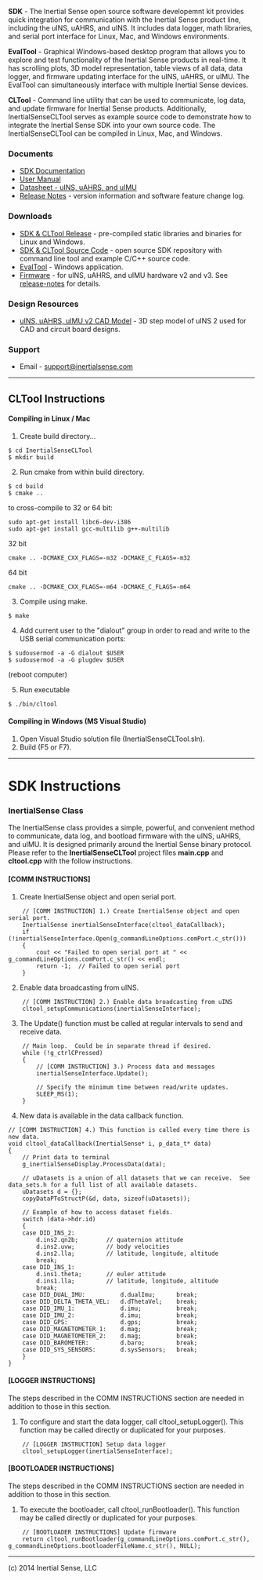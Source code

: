 **SDK** - The Inertial Sense open source software developemnt kit provides quick integration for communication with the Inertial Sense product line, including the uINS, uAHRS, and uINS.  It includes data logger, math libraries, and serial port interface for Linux, Mac, and Windows environments.   

**EvalTool** - Graphical Windows-based desktop program that allows you to explore and test functionality of the Inertial Sense products in real-time.  It has scrolling plots, 3D model representation, table views of all data, data logger, and firmware updating interface for the uINS, uAHRS, or uIMU. The EvalTool can simultaneously interface with multiple Inertial Sense devices.

**CLTool** - Command line utility that can be used to communicate, log data, and update firmware for Inertial Sense products.  Additionally, InertialSenseCLTool serves as example source code to demonstrate how to integrate the Inertial Sense SDK into your own source code.  The InertialSenseCLTool can be compiled in Linux, Mac, and Windows. 

### Documents

 * [SDK Documentation](http://docs.inertialsense.com/html/index.html)
 * [User Manual](https://inertialsense.com/download/uins-datasheet/)
 * [Datasheet - uINS, uAHRS, and uIMU](https://inertialsense.com/download/uins-datasheet/)
 * [Release Notes](https://inertialsense.com/download/release-notes) - version information and software feature change log.

### Downloads

 * [SDK & CLTool Release](https://github.com/inertialsense/InertialSenseSDK/releases) - pre-compiled static libraries and binaries for Linux and Windows.
 * [SDK & CLTool Source Code](https://github.com/inertialsense/InertialSenseSDK) - open source SDK repository with command line tool and example C/C++ source code.
 * [EvalTool](https://inertialsense.com/download/eval-tool-installer/) - Windows application.
 * [Firmware](https://inertialsense.com/download/eval-tool-installer/) - for uINS, uAHRS, and uIMU hardware v2 and v3.  See [release-notes](https://inertialsense.com/download/release-notes) for details.

### Design Resources

 * [uINS, uAHRS, uIMU v2 CAD Model](https://inertialsense.com/download/eval-tool-installer/) - 3D step model of uINS 2 used for CAD and circuit board designs.

### Support

 * Email - support@inertialsense.com

************************************************
## CLTool Instructions

#### Compiling in Linux / Mac
1. Create build directory...
~~~~~~~~~~~~~{.c}
$ cd InertialSenseCLTool
$ mkdir build
~~~~~~~~~~~~~

2. Run cmake from within build directory.
~~~~~~~~~~~~~{.c}
$ cd build
$ cmake ..
~~~~~~~~~~~~~
to cross-compile to 32 or 64 bit:
~~~~~~~~~~~~~{.c}
sudo apt-get install libc6-dev-i386
sudo apt-get install gcc-multilib g++-multilib
~~~~~~~~~~~~~
32 bit
~~~~~~~~~~~~~{.c}
cmake .. -DCMAKE_CXX_FLAGS=-m32 -DCMAKE_C_FLAGS=-m32
~~~~~~~~~~~~~
64 bit
~~~~~~~~~~~~~{.c}
cmake .. -DCMAKE_CXX_FLAGS=-m64 -DCMAKE_C_FLAGS=-m64
~~~~~~~~~~~~~

3. Compile using make.
~~~~~~~~~~~~~{.c}
$ make
~~~~~~~~~~~~~

4. Add current user to the "dialout" group in order to read and write to the USB serial communication ports:
~~~~~~~~~~~~~{.c}
$ sudousermod -a -G dialout $USER
$ sudousermod -a -G plugdev $USER
~~~~~~~~~~~~~
(reboot computer)

5. Run executable
~~~~~~~~~~~~~{.c}
$ ./bin/cltool
~~~~~~~~~~~~~

#### Compiling in Windows (MS Visual Studio)
1. Open Visual Studio solution file (InertialSenseCLTool.sln).
2. Build (F5 or F7).


************************************************
# SDK Instructions

### InertialSense Class
The InertialSense class provides a simple, powerful, and convenient method to communicate, data log, and bootload firmware with the uINS, uAHRS, and uIMU.  It is designed primarily around the Inertial Sense binary protocol.  Please refer to the **InertialSenseCLTool** project files **main.cpp** and **cltool.cpp** with the follow instructions.

#### [COMM INSTRUCTIONS]
1. Create InertialSense object and open serial port.
~~~~~~~~~~~~~{.c}
	// [COMM INSTRUCTION] 1.) Create InertialSense object and open serial port. 
	InertialSense inertialSenseInterface(cltool_dataCallback);
	if (!inertialSenseInterface.Open(g_commandLineOptions.comPort.c_str()))
	{	
		cout << "Failed to open serial port at " << g_commandLineOptions.comPort.c_str() << endl;
		return -1;	// Failed to open serial port
	}
~~~~~~~~~~~~~
2. Enable data broadcasting from uINS.
~~~~~~~~~~~~~{.c}
	// [COMM INSTRUCTION] 2.) Enable data broadcasting from uINS
	cltool_setupCommunications(inertialSenseInterface);
~~~~~~~~~~~~~
3. The Update() function must be called at regular intervals to send and receive data. 
~~~~~~~~~~~~~{.c}
	// Main loop.  Could be in separate thread if desired.
	while (!g_ctrlCPressed)
	{
		// [COMM INSTRUCTION] 3.) Process data and messages
		inertialSenseInterface.Update();

		// Specify the minimum time between read/write updates.
		SLEEP_MS(1);
	}
~~~~~~~~~~~~~
4. New data is available in the data callback function.
~~~~~~~~~~~~~{.c}
// [COMM INSTRUCTION] 4.) This function is called every time there is new data.
void cltool_dataCallback(InertialSense* i, p_data_t* data)
{
	// Print data to terminal
	g_inertialSenseDisplay.ProcessData(data);

	// uDatasets is a union of all datasets that we can receive.  See data_sets.h for a full list of all available datasets. 
	uDatasets d = {};
	copyDataPToStructP(&d, data, sizeof(uDatasets));

	// Example of how to access dataset fields.
	switch (data->hdr.id)
	{
	case DID_INS_2:		   
		d.ins2.qn2b;		// quaternion attitude 
		d.ins2.uvw;			// body velocities
		d.ins2.lla;			// latitude, longitude, altitude
		break;
	case DID_INS_1:             
		d.ins1.theta;		// euler attitude
		d.ins1.lla;			// latitude, longitude, altitude
		break;
	case DID_DUAL_IMU:          d.dualImu;      break;
	case DID_DELTA_THETA_VEL:   d.dThetaVel;    break;
	case DID_IMU_1:             d.imu;          break;
	case DID_IMU_2:             d.imu;          break;
	case DID_GPS:               d.gps;          break;
	case DID_MAGNETOMETER_1:    d.mag;          break;
	case DID_MAGNETOMETER_2:    d.mag;          break;
	case DID_BAROMETER:         d.baro;         break;
	case DID_SYS_SENSORS:       d.sysSensors;   break;
	}
}
~~~~~~~~~~~~~

#### [LOGGER INSTRUCTIONS]
The steps described in the COMM INSTRUCTIONS section are needed in addition to those in this section.
1. To configure and start the data logger, call cltool_setupLogger().  This function may be called directly or duplicated for your purposes.
~~~~~~~~~~~~~{.c}
	// [LOGGER INSTRUCTION] Setup data logger
	cltool_setupLogger(inertialSenseInterface);
~~~~~~~~~~~~~

#### [BOOTLOADER INSTRUCTIONS]
The steps described in the COMM INSTRUCTIONS section are needed in addition to those in this section.
1. To execute the bootloader, call cltool_runBootloader().  This function may be called directly or duplicated for your purposes.
~~~~~~~~~~~~~{.c}
	// [BOOTLOADER INSTRUCTIONS] Update firmware
	return cltool_runBootloader(g_commandLineOptions.comPort.c_str(), g_commandLineOptions.bootloaderFileName.c_str(), NULL);
~~~~~~~~~~~~~


************************************************
(c) 2014 Inertial Sense, LLC

